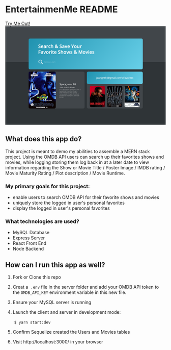 # EntertainmenMe README
[Try Me Out!](https://infinite-plains-20028.herokuapp.com/)
![screenshot.png](screenshot.png)

## What does this app do?

This project is meant to demo my abilities to assemble a MERN stack project. Using the OMDB API users can search up their favorites shows and movies, while logging storing them log back in at a later date to view information regarding the Show or Movie Title / Poster Image / IMDB rating / Movie Maturity Rating / Plot description / Movie Runtime. 

### My primary goals for this project:

- enable users to search OMDB API for their favorite shows and movies
- uniquely store the logged in user's personal favorites
- display the logged in user's personal favorites

### What technologies are used?

- MySQL Database
- Express Server
- React Front End
- Node Backend

## How can I run this app as well?

1. Fork or Clone this repo 

2. Creat a  `.env` file in the server folder and add your OMDB API token to the `OMDB_API_KEY` environment variable in this new file.

3. Ensure your MySQL server is running

4. Launch the client and server in development mode:

     `$ yarn start:dev`

5. Confirm Sequelize created the Users and Movies tables

6. Visit http://localhost:3000/ in your browser
